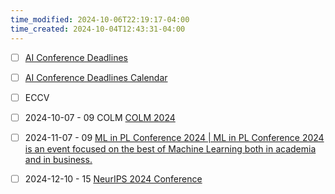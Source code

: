 ```yaml
---
time_modified: 2024-10-06T22:19:17-04:00
time_created: 2024-10-04T12:43:31-04:00
---
```


- [ ] [AI Conference Deadlines](https://aideadlin.es/?sub=ML,CV,CG,NLP,RO,SP,DM,AP,KR,HCI)
- [ ] [AI Conference Deadlines Calendar](https://aideadlin.es/calendar/?sub=ML,CV,CG,NLP,RO,SP,DM,AP,KR,HCI)


- [ ] ECCV
- [ ] 2024-10-07 - 09 COLM [COLM 2024](https://colmweb.org/)

- [ ] 2024-11-07 - 09 [ML in PL Conference 2024 | ML in PL Conference 2024 is an event focused on the best of Machine Learning both in academia and in business.](https://conference.mlinpl.org/)
- [ ] 2024-12-10 - 15 [NeurIPS 2024 Conference](https://neurips.cc/)